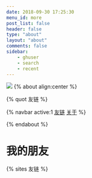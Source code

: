 ```yaml
---
date: 2018-09-30 17:25:30
menu_id: more
post_list: false
header: false
type: "about"
layout: "about"
comments: false
sidebar:
    - ghuser
    - search
    - recent
---
```

![](/img/index/2023-06-21-13-42-12.png)
{% about align:center %}

{% quot 友链 %}

{% navbar active:1 [友链](/friends/) [关于](/about/) %}

{% endabout %}
# 我的朋友
{% sites 友链 %}
